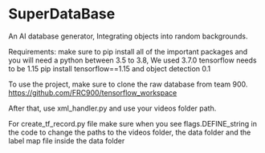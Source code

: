 # SuperDataBase
An AI database generator, Integrating objects into random backgrounds.

Requirements: make sure to pip install all of the important packages and you will need a python between 3.5 to 3.8, We used 3.7.0
tensorflow needs to be 1.15 
pip install tensorflow==1.15
and object detection 0.1

To use the project, make sure to clone the raw database from team 900. 
https://github.com/FRC900/tensorflow_workspace

After that, use xml_handler.py and use your videos folder path.

For create_tf_record.py file make sure when you see flags.DEFINE_string in the code to change the paths to the videos folder, the data folder and the label map file inside the data folder
